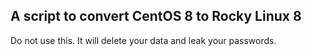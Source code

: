 ## A script to convert CentOS 8 to Rocky Linux 8

Do not use this.  It will delete your data and leak your passwords.
